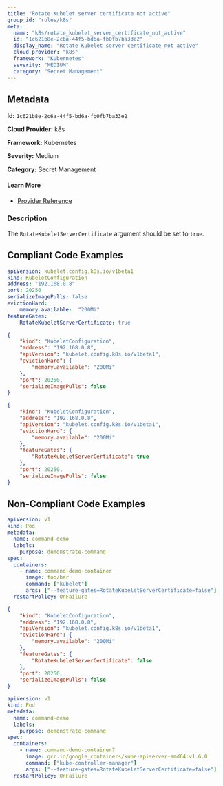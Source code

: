 ```yaml
---
title: "Rotate Kubelet server certificate not active"
group_id: "rules/k8s"
meta:
  name: "k8s/rotate_kubelet_server_certificate_not_active"
  id: "1c621b8e-2c6a-44f5-bd6a-fb0fb7ba33e2"
  display_name: "Rotate Kubelet server certificate not active"
  cloud_provider: "k8s"
  framework: "Kubernetes"
  severity: "MEDIUM"
  category: "Secret Management"
---
```

## Metadata

**Id:** `1c621b8e-2c6a-44f5-bd6a-fb0fb7ba33e2`

**Cloud Provider:** k8s

**Framework:** Kubernetes

**Severity:** Medium

**Category:** Secret Management

#### Learn More

 - [Provider Reference](https://kubernetes.io/docs/tasks/inject-data-application/define-command-argument-container/)

### Description

 The `RotateKubeletServerCertificate` argument should be set to `true`.


## Compliant Code Examples
```yaml
apiVersion: kubelet.config.k8s.io/v1beta1
kind: KubeletConfiguration
address: "192.168.0.8"
port: 20250
serializeImagePulls: false
evictionHard:
    memory.available:  "200Mi"
featureGates:
    RotateKubeletServerCertificate: true

```

```json
{
    "kind": "KubeletConfiguration",
    "address": "192.168.0.8",
    "apiVersion": "kubelet.config.k8s.io/v1beta1",
    "evictionHard": {
        "memory.available": "200Mi"
    },
    "port": 20250,
    "serializeImagePulls": false
}

```

```json
{
    "kind": "KubeletConfiguration",
    "address": "192.168.0.8",
    "apiVersion": "kubelet.config.k8s.io/v1beta1",
    "evictionHard": {
        "memory.available": "200Mi"
    },
    "featureGates": {
        "RotateKubeletServerCertificate": true
    },
    "port": 20250,
    "serializeImagePulls": false
}

```
## Non-Compliant Code Examples
```yaml
apiVersion: v1
kind: Pod
metadata:
  name: command-demo
  labels:
    purpose: demonstrate-command
spec:
  containers:
    - name: command-demo-container
      image: foo/bar
      command: ["kubelet"]
      args: ["--feature-gates=RotateKubeletServerCertificate=false"]
  restartPolicy: OnFailure

```

```json
{
    "kind": "KubeletConfiguration",
    "address": "192.168.0.8",
    "apiVersion": "kubelet.config.k8s.io/v1beta1",
    "evictionHard": {
        "memory.available": "200Mi"
    },
    "featureGates": {
        "RotateKubeletServerCertificate": false
    },
    "port": 20250,
    "serializeImagePulls": false
}

```

```yaml
apiVersion: v1
kind: Pod
metadata:
  name: command-demo
  labels:
    purpose: demonstrate-command
spec:
  containers:
    - name: command-demo-container7
      image: gcr.io/google_containers/kube-apiserver-amd64:v1.6.0
      command: ["kube-controller-manager"]
      args: ["--feature-gates=RotateKubeletServerCertificate=false"]
  restartPolicy: OnFailure

```